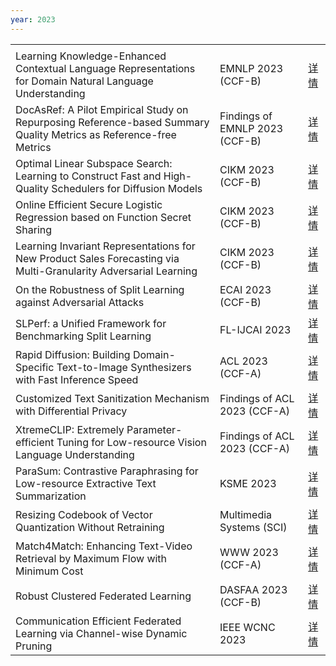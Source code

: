 ```yaml
---
year: 2023
---
```


<table class="publication-table">
  <tbody>
    <tr class="publication-table-first-row">
      <td class="col-md-8"></td>
      <td class="col-md-3"></td>
      <td class="col-md-1"></td>
    </tr>
    <tr>
      <td>Learning Knowledge-Enhanced Contextual Language Representations for Domain Natural Language Understanding</td>
      <td>EMNLP 2023 (CCF-B)</td>
      <td><a href="#">详情</a></td>
    </tr>
    <tr>
      <td>DocAsRef: A Pilot Empirical Study on Repurposing Reference-based Summary Quality Metrics as Reference-free Metrics</td>
      <td>Findings of EMNLP 2023 (CCF-B)</td>
      <td><a href="#">详情</a></td>
    </tr>
    <tr>
      <td>Optimal Linear Subspace Search: Learning to Construct Fast and High-Quality Schedulers for Diffusion Models</td>
      <td>CIKM 2023 (CCF-B)</td>
      <td><a href="#">详情</a></td>
    </tr>
    <tr>
      <td>Online Efficient Secure Logistic Regression based on Function Secret Sharing</td>
      <td>CIKM 2023 (CCF-B)</td>
      <td><a href="#">详情</a></td>
    </tr>
    <tr>
      <td>Learning Invariant Representations for New Product Sales Forecasting via Multi-Granularity Adversarial Learning</td>
      <td>CIKM 2023 (CCF-B)</td>
      <td><a href="#">详情</a></td>
    </tr>
    <tr>
      <td>On the Robustness of Split Learning against Adversarial Attacks</td>
      <td>ECAI 2023 (CCF-B)</td>
      <td><a href="#">详情</a></td>
    </tr>
    <tr>
      <td>SLPerf: a Unified Framework for Benchmarking Split Learning</td>
      <td>FL-IJCAI 2023</td>
      <td><a href="#">详情</a></td>
    </tr>
    <tr>
      <td>Rapid Diffusion: Building Domain-Specific Text-to-Image Synthesizers with Fast Inference Speed</td>
      <td>ACL 2023 (CCF-A)</td>
      <td><a href="#">详情</a></td>
    </tr>
    <tr>
      <td>Customized Text Sanitization Mechanism with Differential Privacy</td>
      <td>Findings of ACL 2023 (CCF-A)</td>
      <td><a href="#">详情</a></td>
    </tr>
    <tr>
      <td>XtremeCLIP: Extremely Parameter-efficient Tuning for Low-resource Vision Language Understanding</td>
      <td>Findings of ACL 2023 (CCF-A)</td>
      <td><a href="#">详情</a></td>
    </tr>
    <tr>
      <td>ParaSum: Contrastive Paraphrasing for Low-resource Extractive Text Summarization</td>
      <td>KSME 2023</td>
      <td><a href="#">详情</a></td>
    </tr>
    <tr>
      <td>Resizing Codebook of Vector Quantization Without Retraining</td>
      <td>Multimedia Systems (SCI)</td>
      <td><a href="#">详情</a></td>
    </tr>
    <tr>
      <td>Match4Match: Enhancing Text-Video Retrieval by Maximum Flow with Minimum Cost</td>
      <td>WWW 2023 (CCF-A)</td>
      <td><a href="#">详情</a></td>
    </tr>
    <tr>
      <td>Robust Clustered Federated Learning</td>
      <td>DASFAA 2023 (CCF-B)</td>
      <td><a href="#">详情</a></td>
    </tr>
    <tr>
      <td>Communication Efficient Federated Learning via Channel-wise Dynamic Pruning</td>
      <td>IEEE WCNC 2023</td>
      <td><a href="#">详情</a></td>
    </tr>
  </tbody>
</table>
